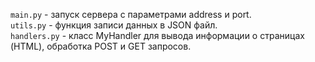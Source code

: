 `main.py` - запуск сервера с параметрами address и port.  
`utils.py` - функция записи данных в JSON файл.  
`handlers.py` - класс MyHandler для вывода информации о страницах (HTML), обработка POST и GET запросов.  
